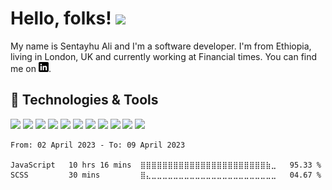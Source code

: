 # Hello, folks! <img src="https://raw.githubusercontent.com/MartinHeinz/MartinHeinz/master/wave.gif" width="30px">

My name is Sentayhu Ali and I'm a software developer. I'm from Ethiopia, living in London, UK and currently working at Financial times. You can find me on [![LinkedIn][1.1]][2].

## 🔧 Technologies & Tools
![](https://img.shields.io/badge/JavaScript-F7DF1E?style=for-the-badge&logo=javascript&logoColor=black)
![](https://img.shields.io/badge/Node.js-43853D?style=for-the-badge&logo=node.js&logoColor=white)
![](https://img.shields.io/badge/Rust-000000?style=for-the-badge&logo=rust&logoColor=white)
![](https://img.shields.io/badge/Express.js-404D59?style=for-the-badge)
![](https://img.shields.io/badge/PostgreSQL-316192?style=for-the-badge&logo=postgresql&logoColor=white)
![](https://img.shields.io/badge/MongoDB-4EA94B?style=for-the-badge&logo=mongodb&logoColor=white)
![](https://img.shields.io/badge/Heroku-430098?style=for-the-badge&logo=heroku&logoColor=white)
![](https://img.shields.io/badge/React-20232A?style=for-the-badge&logo=react&logoColor=61DAFB)
![](https://img.shields.io/badge/GitHub-100000?style=for-the-badge&logo=github&logoColor=white)
![](https://img.shields.io/badge/Cloud-AWS-informational?style=flat&logo=digitalocean&logoColor=white&color=2bbc8a)
![](https://img.shields.io/badge/Query-GraphQL-informational?style=flat&logo=digitalocean&logoColor=white&color=2bbc8a)

<!--START_SECTION:waka-->

```text
From: 02 April 2023 - To: 09 April 2023

JavaScript   10 hrs 16 mins  ⣿⣿⣿⣿⣿⣿⣿⣿⣿⣿⣿⣿⣿⣿⣿⣿⣿⣿⣿⣿⣿⣿⣿⣷⣀   95.33 %
SCSS         30 mins         ⣿⣄⣀⣀⣀⣀⣀⣀⣀⣀⣀⣀⣀⣀⣀⣀⣀⣀⣀⣀⣀⣀⣀⣀⣀   04.67 %
```

<!--END_SECTION:waka-->

<!-- links to social media icons -->

<!-- icons without padding -->
[1.1]: https://github.com/sentayhuJo/sentayhuJo/blob/master/linkedin-3-16.png (LinkedIn icon without padding)


<!-- links to your social media accounts -->

[1]: https://github.com/sentayhuJo
[2]: https://www.linkedin.com/in/sentayhu/


<!-- Resources -->
<!-- Icons: https://simpleicons.org/ -->
<!-- GitHub Stats: https://github.com/anuraghazra/github-readme-stats -->
<!-- Emojis: https://emojipedia.org/emoji/ -->
<!-- HTML Emojis: https://www.fileformat.info/index.htm -->
<!-- Shields: https://shields.io/ -->
<!-- Awesome GitHub Profile README: https://github.com/abhisheknaiidu/awesome-github-profile-readme -->

